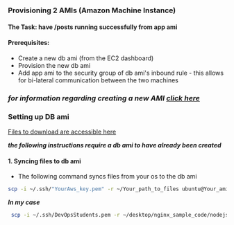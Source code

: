 ### Provisioning 2 AMIs (Amazon Machine Instance)
#### The Task: have /posts running successfully from app ami
#### Prerequisites:
- Create a new db ami (from the EC2 dashboard)
- Provision the new db ami
- Add app ami to the security group of db ami's inbound rule - this allows for bi-lateral communication between the two machines

### ***for information regarding creating a new AMI [click here](https://github.com/Spartabariallali/Nodejs_Webapp_App/blob/master/README.md)***

### Setting up DB ami

[Files to download are accessible here](https://github.com/Spartabariallali/Nodejs_Webapp_App/tree/master/environment/db)

***the following instructions require a db ami to have already been created***

#### 1. Syncing files to db ami

- The following command syncs files from your os to the db ami

```bash
scp -i ~/.ssh/"YourAws_key.pem" -r ~/Your_path_to_files ubuntu@Your_ami_Ip_address.eu-west-1.compute.amazonaws.com:/home/ubuntu/
```

***In my case***

```bash
 scp -i ~/.ssh/DevOpsStudents.pem -r ~/desktop/nginx_sample_code/nodejs-aws-deploy/environment/db ubuntu@ec2-54-76-170-201.eu-west-1.compute.amazonaws.com:/home/ubuntu/
```
